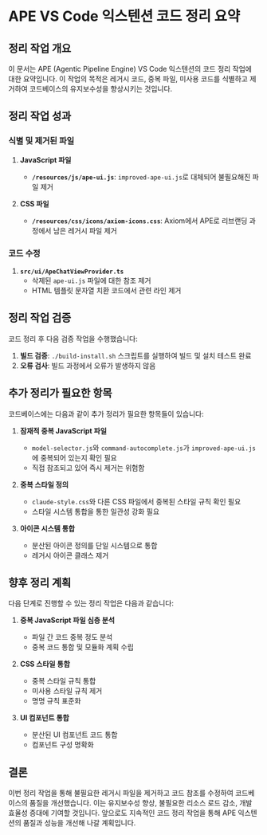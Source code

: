 # APE VS Code 익스텐션 코드 정리 요약

## 정리 작업 개요

이 문서는 APE (Agentic Pipeline Engine) VS Code 익스텐션의 코드 정리 작업에 대한 요약입니다. 이 작업의 목적은 레거시 코드, 중복 파일, 미사용 코드를 식별하고 제거하여 코드베이스의 유지보수성을 향상시키는 것입니다.

## 정리 작업 성과

### 식별 및 제거된 파일

1. **JavaScript 파일**
   - **`/resources/js/ape-ui.js`**: `improved-ape-ui.js`로 대체되어 불필요해진 파일 제거

2. **CSS 파일**
   - **`/resources/css/icons/axiom-icons.css`**: Axiom에서 APE로 리브랜딩 과정에서 남은 레거시 파일 제거

### 코드 수정

1. **`src/ui/ApeChatViewProvider.ts`**
   - 삭제된 `ape-ui.js` 파일에 대한 참조 제거
   - HTML 템플릿 문자열 치환 코드에서 관련 라인 제거

## 정리 작업 검증

코드 정리 후 다음 검증 작업을 수행했습니다:

1. **빌드 검증**: `./build-install.sh` 스크립트를 실행하여 빌드 및 설치 테스트 완료
2. **오류 검사**: 빌드 과정에서 오류가 발생하지 않음

## 추가 정리가 필요한 항목

코드베이스에는 다음과 같이 추가 정리가 필요한 항목들이 있습니다:

1. **잠재적 중복 JavaScript 파일**
   - `model-selector.js`와 `command-autocomplete.js`가 `improved-ape-ui.js`에 중복되어 있는지 확인 필요
   - 직접 참조되고 있어 즉시 제거는 위험함

2. **중복 스타일 정의**
   - `claude-style.css`와 다른 CSS 파일에서 중복된 스타일 규칙 확인 필요
   - 스타일 시스템 통합을 통한 일관성 강화 필요

3. **아이콘 시스템 통합**
   - 분산된 아이콘 정의를 단일 시스템으로 통합
   - 레거시 아이콘 클래스 제거

## 향후 정리 계획

다음 단계로 진행할 수 있는 정리 작업은 다음과 같습니다:

1. **중복 JavaScript 파일 심층 분석**
   - 파일 간 코드 중복 정도 분석
   - 중복 코드 통합 및 모듈화 계획 수립

2. **CSS 스타일 통합**
   - 중복 스타일 규칙 통합
   - 미사용 스타일 규칙 제거
   - 명명 규칙 표준화

3. **UI 컴포넌트 통합**
   - 분산된 UI 컴포넌트 코드 통합
   - 컴포넌트 구성 명확화

## 결론

이번 정리 작업을 통해 불필요한 레거시 파일을 제거하고 코드 참조를 수정하여 코드베이스의 품질을 개선했습니다. 
이는 유지보수성 향상, 불필요한 리소스 로드 감소, 개발 효율성 증대에 기여할 것입니다.
앞으로도 지속적인 코드 정리 작업을 통해 APE 익스텐션의 품질과 성능을 개선해 나갈 계획입니다.